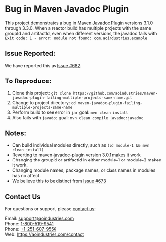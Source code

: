 # Bug in Maven Javadoc Plugin
This project demonstrates a bug in [Maven Javadoc Plugin](https://maven.apache.org/plugins/maven-javadoc-plugin/)
versions 3.1.0 through 3.3.0.  When a reactor build has multiple projects with the same groupId and artifactId, even
when different versions, the javadoc fails with `Exit code: 1 - error: module not found: com.aoindustries.example`

## Issue Reported:
We have reported this as [Issue #682](https://issues.apache.org/jira/projects/MJAVADOC/issues/MJAVADOC-682).

## To Reproduce:
1. Clone this project: `git clone https://github.com/aoindustries/maven-javadoc-plugin-failing-multiple-projects-same-name.git`
2. Change to project directory: `cd maven-javadoc-plugin-failing-multiple-projects-same-name`
3. Perform build to see error in `jar` goal: `mvn clean install`
4. Also fails with `javadoc` goal: `mvn clean compile javadoc:javadoc`

## Notes:
* Can build individual modules directly, such as `(cd module-1 && mvn clean install)`
* Reverting to maven-javadoc-plugin version 3.0.1 makes it work
* Changing the groupId or artifactId in either module-1 or module-2 makes it work.
* Changing module names, package names, or class names in modules has no affect.
* We believe this to be distinct from [Issue #673](https://issues.apache.org/jira/projects/MJAVADOC/issues/MJAVADOC-673)

## Contact Us
For questions or support, please [contact us](https://aoindustries.com/contact):

Email: [support@aoindustries.com](mailto:support@aoindustries.com)  
Phone: [1-800-519-9541](tel:1-800-519-9541)  
Phone: [+1-251-607-9556](tel:+1-251-607-9556)  
Web: https://aoindustries.com/contact
